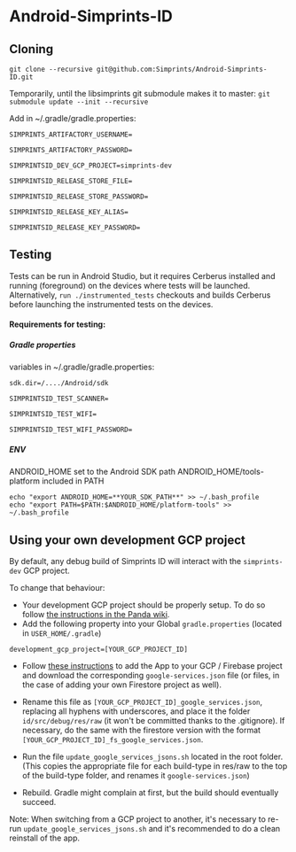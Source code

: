 # Android-Simprints-ID

## Cloning

`git clone --recursive git@github.com:Simprints/Android-Simprints-ID.git`

Temporarily, until the libsimprints git submodule makes it to master:
`git submodule update --init --recursive`

Add in ~/.gradle/gradle.properties:

`SIMPRINTS_ARTIFACTORY_USERNAME=`

`SIMPRINTS_ARTIFACTORY_PASSWORD=`

`SIMPRINTSID_DEV_GCP_PROJECT=simprints-dev`

`SIMPRINTSID_RELEASE_STORE_FILE=`

`SIMPRINTSID_RELEASE_STORE_PASSWORD=`

`SIMPRINTSID_RELEASE_KEY_ALIAS=`

`SIMPRINTSID_RELEASE_KEY_PASSWORD=`

## Testing

Tests can be run in Android Studio, but it requires Cerberus installed and running (foreground) on the devices where tests will be launched.
Alternatively, `run ./instrumented_tests` checkouts and builds Cerberus before launching the instrumented tests on the devices.

#### Requirements for testing:

#####  Gradle properties #####
variables in ~/.gradle/gradle.properties:

`sdk.dir=/..../Android/sdk`

`SIMPRINTSID_TEST_SCANNER=`

`SIMPRINTSID_TEST_WIFI=`

`SIMPRINTSID_TEST_WIFI_PASSWORD=`

#####  ENV #####
ANDROID_HOME set to the Android SDK path
ANDROID_HOME/tools-platform included in PATH

```
echo "export ANDROID_HOME=**YOUR_SDK_PATH**" >> ~/.bash_profile
echo "export PATH=$PATH:$ANDROID_HOME/platform-tools" >> ~/.bash_profile

```


## Using your own development GCP project

By default, any debug build of Simprints ID will interact with the `simprints-dev` GCP project.

To change that behaviour:
- Your development GCP project should be properly setup. To do so follow [the instructions in the Panda wiki](https://sites.google.com/simprints.com/panda-wiki/cloud/set-up-a-development-gcp-project).
- Add the following property into your Global `gradle.properties` (located in `USER_HOME/.gradle`)
```
development_gcp_project=[YOUR_GCP_PROJECT_ID]
```
- Follow [these instructions](https://firebase.google.com/docs/android/setup#manually_add_firebase) to add the App to your GCP / Firebase project and download the corresponding `google-services.json` file (or files, in the case of adding your own Firestore project as well).
 
- Rename this file as `[YOUR_GCP_PROJECT_ID]_google_services.json`, replacing all hyphens with underscores, and place it the folder `id/src/debug/res/raw` (it won't be committed thanks to the .gitignore). If necessary, do the same with the firestore version with the format `[YOUR_GCP_PROJECT_ID]_fs_google_services.json`. 

- Run the file `update_google_services_jsons.sh` located in the root folder. (This copies the appropriate file for each build-type in res/raw to the top of the build-type folder, and renames it `google-services.json`)

- Rebuild. Gradle might complain at first, but the build should eventually succeed.

Note: When switching from a GCP project to another, it's necessary to re-run `update_google_services_jsons.sh` and it's recommended to do a clean reinstall of the app.
